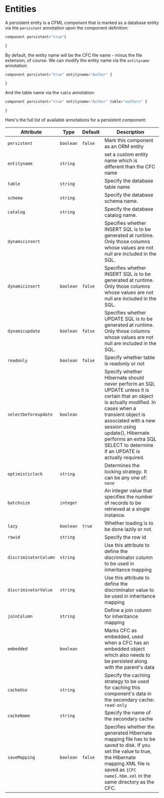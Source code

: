 # Entities

A persistent entity is a CFML component that is marked as a database entity via the `persistent` annotation upon the component definition:

```js
component persistent="true"{

}
```

By default, the entity name will be the CFC file name - minus the file extension, of course. We can modify the entity name via the `entityname` annotation:

```js
component persistent="true" entityname="Author" {

}
```

And the table name via the `table` annotation:

```js
component persistent="true" entityname="Author" table="authors" {

}
```

Here's the full list of available annotations for a persistent component:

| Attribute             | Type      | Default   | Description                                      |
|-----------------------|-----------|-----------|--------------------------------------------------|
| `persistent`          | `boolean` | `false`   | Mark this component as an ORM entity |
| `entityname`          | `string`  |           | set a custom entity name which is different than the CFC name |
| `table`               | `string`  |           | Specify the database table name |
| `schema`              | `string`  |           | Specify the database schema name. |
| `catalog`             | `string`  |           | Specify the database catalog name. |
| `dynamicinsert`       |           |           | Specifies whether INSERT SQL is to be generated at runtime. Only those columns whose values are not null are included in the SQL. |
| `dynamicinsert`       | `boolean` | `false`   | Specifies whether INSERT SQL is to be generated at runtime. Only those columns whose values are not null are included in the SQL. |
| `dynamicupdate`       | `boolean` | `false`   | Specifies whether UPDATE SQL is to be generated at runtime. Only those columns whose values are not null are included in the SQL. |
| `readonly`            | `boolean` | `false`   | Specify whether table is readonly or not |
| `selectbeforeupdate`  | `boolean` |           | Specify whether Hibernate should never perform an SQL UPDATE unless it is certain that an object is actually modified. In cases when a transient object is associated with a new session using update(), Hibernate performs an extra SQL SELECT to determine if an UPDATE is actually required. |
| `optimisticlock`      | `string`  |           | Determines the locking strategy. It can be any one of: `none`|`version`|`dirty`|`all` |
| `batchsize`           | `integer` |           | An integer value that specifies the number of records to be retrieved at a single instance. |
| `lazy`                | `boolean` | `true`    | Whether loading is to be done lazily or not. |
| `rowid`               | `string`  |           | Specify the row id |
| `discriminatorColumn` | `string`  |           | Use this attribute to define the discriminator column to be used in inheritance mapping |
| `discriminatorValue`  | `string`  |           | Use this attribute to define the discriminator value to be used in inheritance mapping |
| `joinColumn`          | `string`  |           | Define a join column for inheritance mapping |
| `embedded`            | `boolean` |           | Marks CFC as embedded, used when a CFC has an embedded object which also needs to be persisted along with the parent's data |
| `cacheUse`            | `string`  |           | Specify the caching strategy to be used for caching this component's data in the secondary cache: `read-only`|`nonstrict-read-write`|`read-write`|`transactional` |
| `cacheName`           | `string`  |           | Specify the name of the secondary cache |
| `saveMapping`         | `boolean` | `false`   | Specifies whether the generated Hibernate mapping file has to be saved to disk. If you set the value to true, the Hibernate mapping XML file is saved as `{CFC name}.hbm.xml` in the same directory as the CFC. |